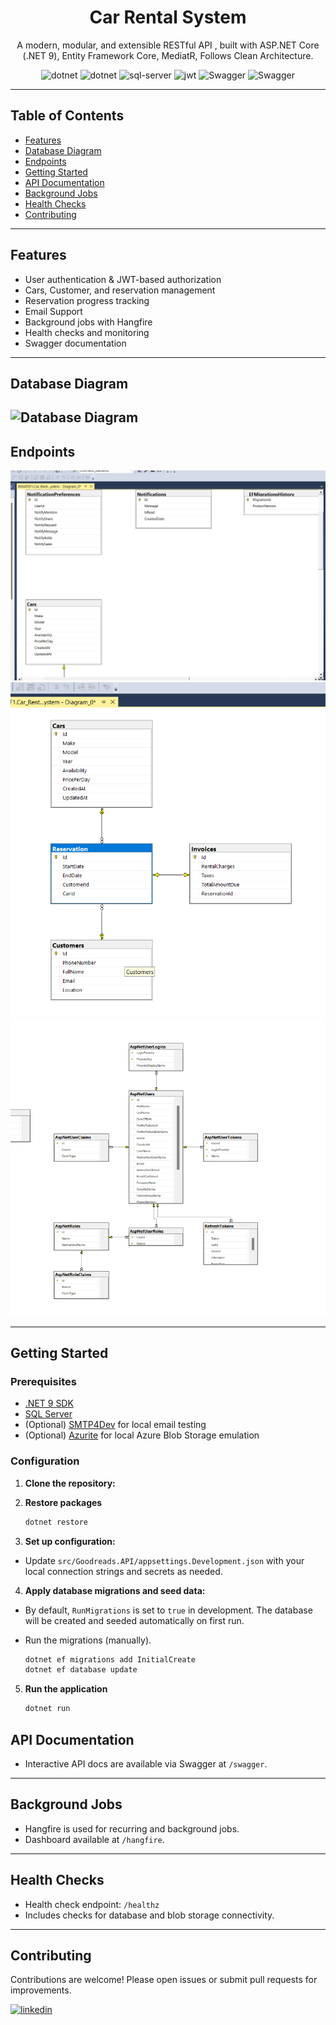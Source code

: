 <div align="center">
  <h1>Car Rental System</h1>
  <p>A modern, modular, and extensible RESTful API , built with ASP.NET Core (.NET 9), Entity Framework Core, MediatR, Follows Clean Architecture.</p>
      <img src="https://img.shields.io/badge/C%23-239120?style=for-the-badge&logo=csharp&logoColor=white" alt="dotnet" />
      <img src="https://img.shields.io/badge/.NET-512BD4?style=for-the-badge&logo=dotnet&logoColor=white" alt="dotnet" />
      <img src="https://img.shields.io/badge/Microsoft%20SQL%20Server-CC2927?style=for-the-badge&logo=microsoft%20sql%20server&logoColor=white" alt="sql-server" />
      <img src="https://img.shields.io/badge/JWT-000000?style=for-the-badge&logo=JSON%20web%20tokens&logoColor=white" alt="jwt">
      <img src = "https://img.shields.io/badge/Swagger-85EA2D?style=for-the-badge&logo=Swagger&logoColor=white" alt="Swagger">
      <img src = "https://img.shields.io/badge/Postman-FF6C37?style=for-the-badge&logo=Postman&logoColor=white" alt="Swagger">

  </div>

---

## Table of Contents

- [Features](#features)
- [Database Diagram](#database-diagram)
- [Endpoints](#endpoints)
- [Getting Started](#getting-started)
- [API Documentation](#api-documentation)
- [Background Jobs](#background-jobs)
- [Health Checks](#health-checks)
- [Contributing](#contributing)

---

## Features

- User authentication & JWT-based authorization
- Cars, Customer, and reservation management
- Reservation progress tracking
- Email Support
- Background jobs with Hangfire
- Health checks and monitoring
- Swagger documentation

---

## Database Diagram

## ![Database Diagram](./assets//db_diagram.png)

## Endpoints

![01](./assets//01.png)
![02](./assets//02.png)
![03](./assets//03.png)

---

## Getting Started

### Prerequisites

- [.NET 9 SDK](https://dotnet.microsoft.com/download/dotnet/9.0)
- [SQL Server](https://www.microsoft.com/en-us/sql-server/sql-server-downloads)
- (Optional) [SMTP4Dev](https://github.com/rnwood/smtp4dev) for local email testing
- (Optional) [Azurite](https://github.com/Azure/Azurite) for local Azure Blob Storage emulation

### Configuration

1. **Clone the repository:**

2. **Restore packages**

   ```bash
   dotnet restore
   ```

3. **Set up configuration:**

- Update `src/Goodreads.API/appsettings.Development.json` with your local connection strings and secrets as needed.

4. **Apply database migrations and seed data:**

- By default, `RunMigrations` is set to `true` in development. The database will be created and seeded automatically on first run.

- Run the migrations (manually).
  ```bash
  dotnet ef migrations add InitialCreate
  dotnet ef database update
  ```

5. **Run the application**
   ```bash
   dotnet run
   ```

## API Documentation

- Interactive API docs are available via Swagger at `/swagger`.

---

## Background Jobs

- Hangfire is used for recurring and background jobs.
- Dashboard available at `/hangfire`.

---

## Health Checks

- Health check endpoint: `/healthz`
- Includes checks for database and blob storage connectivity.

---

## Contributing

Contributions are welcome! Please open issues or submit pull requests for improvements.

[![linkedin](https://img.shields.io/badge/linkedin-0A66C2?style=for-the-badge&logo=linkedin&logoColor=white)](https://www.linkedin.com/in/ayaatef11)
